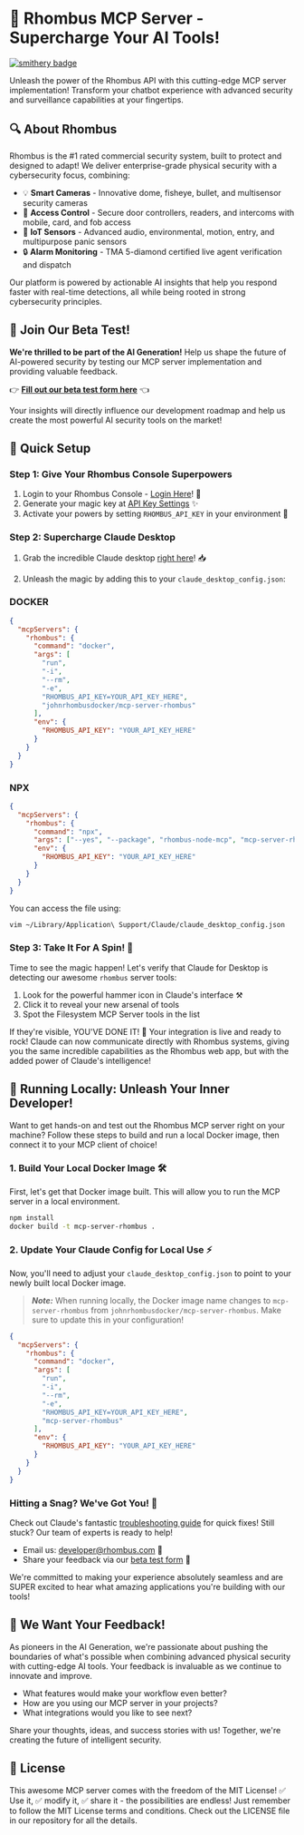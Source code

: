 # 🚀 Rhombus MCP Server - Supercharge Your AI Tools!
[![smithery badge](https://smithery.ai/badge/@RhombusSystems/rhombus-node-mcp1)](https://smithery.ai/server/@RhombusSystems/rhombus-node-mcp1)

Unleash the power of the Rhombus API with this cutting-edge MCP server implementation! Transform your chatbot experience with advanced security and surveillance capabilities at your fingertips.

## 🔍 About Rhombus

Rhombus is the #1 rated commercial security system, built to protect and designed to adapt! We deliver enterprise-grade physical security with a cybersecurity focus, combining:

* 💡 **Smart Cameras** - Innovative dome, fisheye, bullet, and multisensor security cameras
* 🚪 **Access Control** - Secure door controllers, readers, and intercoms with mobile, card, and fob access
* 📡 **IoT Sensors** - Advanced audio, environmental, motion, entry, and multipurpose panic sensors
* 🔒 **Alarm Monitoring** - TMA 5-diamond certified live agent verification and dispatch

Our platform is powered by actionable AI insights that help you respond faster with real-time detections, all while being rooted in strong cybersecurity principles.

## 🧪 Join Our Beta Test!

**We're thrilled to be part of the AI Generation!** Help us shape the future of AI-powered security by testing our MCP server implementation and providing valuable feedback.

👉 **[Fill out our beta test form here](https://rhmbs.link/beta_test)** 👈

Your insights will directly influence our development roadmap and help us create the most powerful AI security tools on the market!

## 🔧 Quick Setup

### Step 1: Give Your Rhombus Console Superpowers

1. Login to your Rhombus Console  - [Login Here](https://console.rhombus.com)! 🔐
2. Generate your magic key at [API Key Settings](https://console.rhombus.com/settings/api-management) ✨
3. Activate your powers by setting `RHOMBUS_API_KEY` in your environment 💪

### Step 2: Supercharge Claude Desktop

1. Grab the incredible Claude desktop [right here](https://claude.ai/download)! 📥

2. Unleash the magic by adding this to your `claude_desktop_config.json`:

### DOCKER

```json
{
  "mcpServers": {
    "rhombus": {
      "command": "docker",
      "args": [
        "run",
        "-i",
        "--rm",
        "-e",
        "RHOMBUS_API_KEY=YOUR_API_KEY_HERE",
        "johnrhombusdocker/mcp-server-rhombus"
      ],
      "env": {
        "RHOMBUS_API_KEY": "YOUR_API_KEY_HERE"
      }
    }
  }
}
```

### NPX

```json
{
  "mcpServers": {
    "rhombus": {
      "command": "npx",
      "args": ["--yes", "--package", "rhombus-node-mcp", "mcp-server-rhombus"],
      "env": {
        "RHOMBUS_API_KEY": "YOUR_API_KEY_HERE"
      }
    }
  }
}
```

You can access the file using:

```bash
vim ~/Library/Application\ Support/Claude/claude_desktop_config.json
```

### Step 3: Take It For A Spin! 🎡

Time to see the magic happen! Let's verify that Claude for Desktop is detecting our awesome `rhombus` server tools:

1. Look for the powerful hammer icon in Claude's interface ⚒️
2. Click it to reveal your new arsenal of tools
3. Spot the Filesystem MCP Server tools in the list

If they're visible, YOU'VE DONE IT! 🎉 Your integration is live and ready to rock! Claude can now communicate directly with Rhombus systems, giving you the same incredible capabilities as the Rhombus web app, but with the added power of Claude's intelligence!

## 🚀 Running Locally: Unleash Your Inner Developer!

Want to get hands-on and test out the Rhombus MCP server right on your machine? Follow these steps to build and run a local Docker image, then connect it to your MCP client of choice!

### 1. Build Your Local Docker Image 🛠️
First, let's get that Docker image built. This will allow you to run the MCP server in a local environment.

```bash
npm install
docker build -t mcp-server-rhombus .
```

### 2. Update Your Claude Config for Local Use ⚡
Now, you'll need to adjust your `claude_desktop_config.json` to point to your newly built local Docker image.

> ***Note:*** When running locally, the Docker image name changes to `mcp-server-rhombus` from `johnrhombusdocker/mcp-server-rhombus`. Make sure to update this in your configuration!

```json
{
  "mcpServers": {
    "rhombus": {
      "command": "docker",
      "args": [
        "run",
        "-i",
        "--rm",
        "-e",
        "RHOMBUS_API_KEY=YOUR_API_KEY_HERE",
        "mcp-server-rhombus"
      ],
      "env": {
        "RHOMBUS_API_KEY": "YOUR_API_KEY_HERE"
      }
    }
  }
}
```

### Hitting a Snag? We've Got You! 🛟

Check out Claude's fantastic [troubleshooting guide](https://modelcontextprotocol.io/docs/tools/debugging) for quick fixes! Still stuck? Our team of experts is ready to help!

* Email us: developer@rhombus.com 📧
* Share your feedback via our [beta test form](https://rhmbs.link/beta_test) 🌟

We're committed to making your experience absolutely seamless and are SUPER excited to hear what amazing applications you're building with our tools!

## 🤝 We Want Your Feedback!

As pioneers in the AI Generation, we're passionate about pushing the boundaries of what's possible when combining advanced physical security with cutting-edge AI tools. Your feedback is invaluable as we continue to innovate and improve.

* What features would make your workflow even better?
* How are you using our MCP server in your projects?
* What integrations would you like to see next?

Share your thoughts, ideas, and success stories with us! Together, we're creating the future of intelligent security.

## 📜 License

This awesome MCP server comes with the freedom of the MIT License! ✅ Use it, ✅ modify it, ✅ share it - the possibilities are endless! Just remember to follow the MIT License terms and conditions. Check out the LICENSE file in our repository for all the details.
